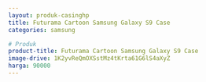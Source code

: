 ```yaml
---
layout: produk-casinghp
title: Futurama Cartoon Samsung Galaxy S9 Case
categories: samsung

# Produk
product-title: Futurama Cartoon Samsung Galaxy S9 Case
image-drive: 1K2yvReQmOXSstMz4tKrta61G6lS4aXyZ
harga: 90000
---
```

